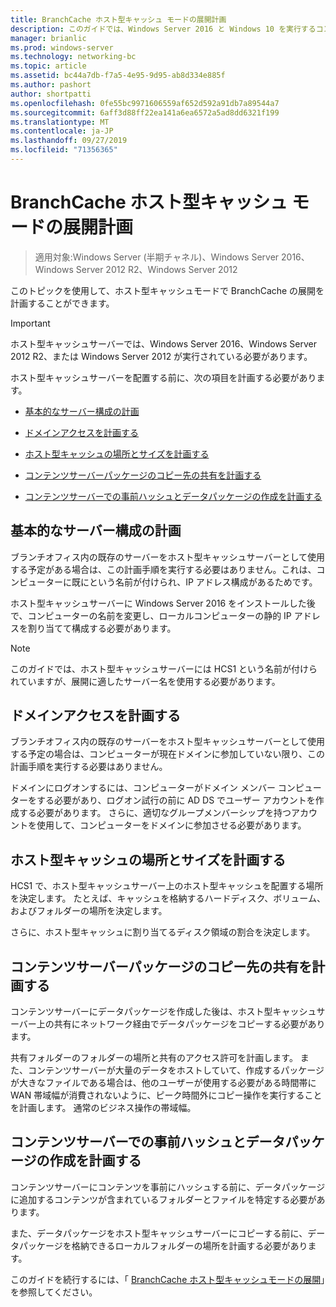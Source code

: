 ```yaml
---
title: BranchCache ホスト型キャッシュ モードの展開計画
description: このガイドでは、Windows Server 2016 と Windows 10 を実行するコンピューターに、ホスト型キャッシュモードで BranchCache を展開する手順について説明します。
manager: brianlic
ms.prod: windows-server
ms.technology: networking-bc
ms.topic: article
ms.assetid: bc44a7db-f7a5-4e95-9d95-ab8d334e885f
ms.author: pashort
author: shortpatti
ms.openlocfilehash: 0fe55bc9971606559af652d592a91db7a89544a7
ms.sourcegitcommit: 6aff3d88ff22ea141a6ea6572a5ad8dd6321f199
ms.translationtype: MT
ms.contentlocale: ja-JP
ms.lasthandoff: 09/27/2019
ms.locfileid: "71356365"
---
```

# <a name="branchcache-hosted-cache-mode-deployment-planning"></a>BranchCache ホスト型キャッシュ モードの展開計画

>適用対象:Windows Server (半期チャネル)、Windows Server 2016、Windows Server 2012 R2、Windows Server 2012

このトピックを使用して、ホスト型キャッシュモードで BranchCache の展開を計画することができます。

>[!IMPORTANT]
>ホスト型キャッシュサーバーでは、Windows Server 2016、Windows Server 2012 R2、または Windows Server 2012 が実行されている必要があります。

ホスト型キャッシュサーバーを配置する前に、次の項目を計画する必要があります。

- [基本的なサーバー構成の計画](#bkmk_basic)

- [ドメインアクセスを計画する](#bkmk_domain)

- [ホスト型キャッシュの場所とサイズを計画する](#bkmk_cachelocation)

- [コンテンツサーバーパッケージのコピー先の共有を計画する](#bkmk_package)

- [コンテンツサーバーでの事前ハッシュとデータパッケージの作成を計画する](#bkmk_prehash)

## <a name="bkmk_basic"></a>基本的なサーバー構成の計画
  
ブランチオフィス内の既存のサーバーをホスト型キャッシュサーバーとして使用する予定がある場合は、この計画手順を実行する必要はありません。これは、コンピューターに既にという名前が付けられ、IP アドレス構成があるためです。

ホスト型キャッシュサーバーに Windows Server 2016 をインストールした後で、コンピューターの名前を変更し、ローカルコンピューターの静的 IP アドレスを割り当てて構成する必要があります。

>[!NOTE]
>このガイドでは、ホスト型キャッシュサーバーには HCS1 という名前が付けられていますが、展開に適したサーバー名を使用する必要があります。

## <a name="bkmk_domain"></a>ドメインアクセスを計画する

ブランチオフィス内の既存のサーバーをホスト型キャッシュサーバーとして使用する予定の場合は、コンピューターが現在ドメインに参加していない限り、この計画手順を実行する必要はありません。
  
ドメインにログオンするには、コンピューターがドメイン メンバー コンピューターをする必要があり、ログオン試行の前に AD DS でユーザー アカウントを作成する必要があります。 さらに、適切なグループメンバーシップを持つアカウントを使用して、コンピューターをドメインに参加させる必要があります。

## <a name="bkmk_cachelocation"></a>ホスト型キャッシュの場所とサイズを計画する

HCS1 で、ホスト型キャッシュサーバー上のホスト型キャッシュを配置する場所を決定します。 たとえば、キャッシュを格納するハードディスク、ボリューム、およびフォルダーの場所を決定します。

さらに、ホスト型キャッシュに割り当てるディスク領域の割合を決定します。

## <a name="bkmk_package"></a>コンテンツサーバーパッケージのコピー先の共有を計画する

コンテンツサーバーにデータパッケージを作成した後は、ホスト型キャッシュサーバー上の共有にネットワーク経由でデータパッケージをコピーする必要があります。

共有フォルダーのフォルダーの場所と共有のアクセス許可を計画します。 また、コンテンツサーバーが大量のデータをホストしていて、作成するパッケージが大きなファイルである場合は、他のユーザーが使用する必要がある時間帯に WAN 帯域幅が消費されないように、ピーク時間外にコピー操作を実行することを計画します。 通常のビジネス操作の帯域幅。

## <a name="bkmk_prehash"></a>コンテンツサーバーでの事前ハッシュとデータパッケージの作成を計画する

コンテンツサーバーにコンテンツを事前にハッシュする前に、データパッケージに追加するコンテンツが含まれているフォルダーとファイルを特定する必要があります。 

また、データパッケージをホスト型キャッシュサーバーにコピーする前に、データパッケージを格納できるローカルフォルダーの場所を計画する必要があります。

このガイドを続行するには、「 [BranchCache ホスト型キャッシュモードの展開](4-Bc-Hcm-Deployment.md)」を参照してください。
